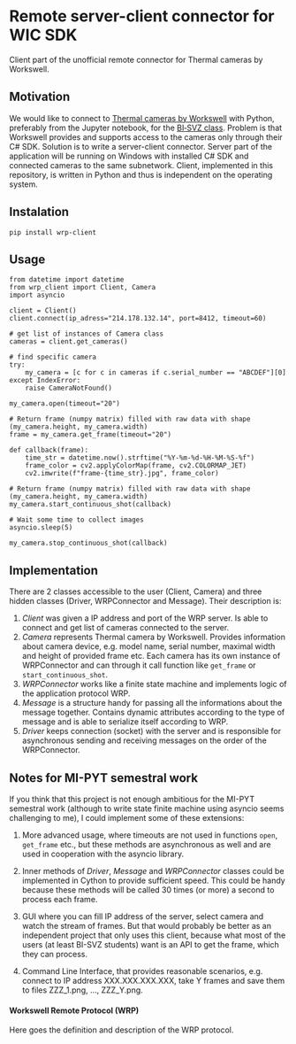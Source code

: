 # Remote server-client connector for WIC SDK

Client part of the unofficial remote connector for Thermal cameras by Workswell. 

## Motivation

We would like to connect to [Thermal cameras by Workswell](https://workswell.cz/termokamera-workswell-infrared-camera-wic/) with Python, preferably from the Jupyter notebook, for the [BI&#x2011;SVZ class](https://github.com/ImprolabFIT/BI-SVZ-coursework). Problem is that Workswell provides and supports access to the cameras only through their C# SDK. Solution is to write a server-client connector. Server part of the application will be running on Windows with installed C# SDK and connected cameras to the same subnetwork. Client, implemented in this repository, is written in Python and thus is independent on the operating system. 

## Instalation

```pip install wrp-client```

## Usage

```
from datetime import datetime
from wrp_client import Client, Camera
import asyncio

client = Client()
client.connect(ip_adress="214.178.132.14", port=8412, timeout=60)

# get list of instances of Camera class
cameras = client.get_cameras()

# find specific camera
try:
	my_camera = [c for c in cameras if c.serial_number == "ABCDEF"][0]
except IndexError:
	raise CameraNotFound()

my_camera.open(timeout="20")

# Return frame (numpy matrix) filled with raw data with shape (my_camera.height, my_camera.width)
frame = my_camera.get_frame(timeout="20")

def callback(frame):
	time_str = datetime.now().strftime("%Y-%m-%d-%H-%M-%S-%f")
	frame_color = cv2.applyColorMap(frame, cv2.COLORMAP_JET)
	cv2.imwrite(f"frame-{time_str}.jpg", frame_color)

# Return frame (numpy matrix) filled with raw data with shape (my_camera.height, my_camera.width)
my_camera.start_continuous_shot(callback)

# Wait some time to collect images
asyncio.sleep(5)

my_camera.stop_continuous_shot(callback)
```

## Implementation

There are 2 classes accessible to the user (Client, Camera) and three hidden classes (Driver, WRPConnector and Message).
Their description is:

1. *Client* was given a IP address and port of the WRP server. Is able to connect and get list of cameras connected to the server.  
2. *Camera* represents Thermal camera by Workswell. Provides information about camera device, e.g. model name, serial number, maximal width and height of provided frame etc. Each camera has its own instance of WRPConnector and can through it call function like `get_frame` or `start_continuous_shot`. 
3. *WRPConnector* works like a finite state machine and implements logic of the application protocol WRP. 
2. *Message* is a structure handy for passing all the informations about the message together. Contains dynamic attributes according to the type of message and is able to serialize itself according to WRP.  
3. *Driver* keeps connection (socket) with the server and is responsible for asynchronous sending and receiving messages on the order of the WRPConnector.


## Notes for MI-PYT semestral work

If you think that this project is not enough ambitious for the MI-PYT semestral work (although to write state finite machine using asyncio seems challenging to me), I could implement some of these extensions:

1. More advanced usage, where timeouts are not used in functions `open`, `get_frame` etc., but these methods are asynchronous as well and are used in cooperation with the asyncio library. 

2. Inner methods of *Driver*, *Message* and *WRPConnector* classes could be implemented in Cython to provide sufficient speed. This could be handy because these methods will be called 30 times (or more) a second to process each frame.

3. GUI where you can fill IP address of the server, select camera and watch the stream of frames. But that would probably be better as an independent project that only uses this client, because what most of the users (at least BI-SVZ students) want is an API to get the frame, which they can process.

4. Command Line Interface, that provides reasonable scenarios, e.g. connect to IP address XXX.XXX.XXX.XXX, take Y frames and save them to files ZZZ_1.png, ..., ZZZ_Y.png.

#### Workswell Remote Protocol (WRP)

Here goes the definition and description of the WRP protocol. 




